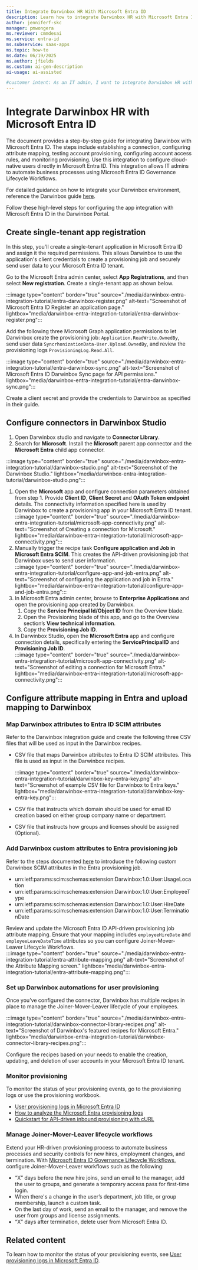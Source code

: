 ```yaml
---
title: Integrate Darwinbox HR With Microsoft Entra ID
description: Learn how to integrate Darwinbox HR with Microsoft Entra ID to automate user provisioning, manage lifecycle workflows, and streamline HR-driven processes. 
author: jenniferf-skc
manager: pmwongera
ms.reviewer: cmmdesai
ms.service: entra-id
ms.subservice: saas-apps
ms.topic: how-to
ms.date: 06/19/2025
ms.author: jfields
ms.custom: ai-gen-description
ai-usage: ai-assisted

#customer intent: As an IT admin, I want to integrate Darwinbox HR with Microsoft Entra ID so that I can automate user provisioning and lifecycle workflows.
---
```



# Integrate Darwinbox HR with Microsoft Entra ID

The document provides a step-by-step guide for integrating Darwinbox with Microsoft Entra ID. The steps include establishing a connection, configuring attribute mapping, testing account provisioning, configuring account access rules, and monitoring provisioning. Use this integration to configure cloud-native users directly in Microsoft Entra ID. This integration allows IT admins to automate business processes using Microsoft Entra ID Governance Lifecycle Workflows.

For detailed guidance on how to integrate your Darwinbox environment, reference the Darwinbox guide [here](https://help.darwinbox.com/r/Integration-Templates/Darwinbox-Microsoft-Entra-ID-Connector). 

Follow these high-level steps for configuring the app integration with Microsoft Entra ID in the Darwinbox Portal.


## Create single-tenant app registration

In this step, you'll create a single-tenant application in Microsoft Entra ID and assign it the required permissions. This allows Darwinbox to use the application's client credentials to create a provisioning job and securely send user data to your Microsoft Entra ID tenant.

Go to the Microsoft Entra admin center, select **App Registrations**, and then select **New registration**. Create a single-tenant app as shown below.

:::image type="content" border="true" source="./media/darwinbox-entra-integration-tutorial/entra-darwinbox-register.png" alt-text="Screenshot of Microsoft Entra ID Register an application page." lightbox="media/darwinbox-entra-integration-tutorial/entra-darwinbox-register.png":::

Add the following three Microsoft Graph application permissions to let Darwinbox create the provisioning job: `Application.ReadWrite.OwnedBy`, send user data `SyncrhonizationData-User.Upload.OwnedBy`, and review the provisioning logs `ProvisioningLog.Read.All`.

:::image type="content" border="true" source="./media/darwinbox-entra-integration-tutorial/entra-darwinbox-sync.png" alt-text="Screenshot of Microsoft Entra ID Darwinbox Sync page for API permissions." lightbox="media/darwinbox-entra-integration-tutorial/entra-darwinbox-sync.png":::

Create a client secret and provide the credentials to Darwinbox as specified in their guide.

## Configure connectors in Darwinbox Studio

1. Open Darwinbox studio and navigate to **Connector Library**. 
1. Search for **Microsoft**. Install the **Microsoft** parent app connector and the **Microsoft Entra** child app connector.

:::image type="content" border="true" source="./media/darwinbox-entra-integration-tutorial/darwinbox-studio.png" alt-text="Screenshot of the Darwinbox Studio." lightbox="media/darwinbox-entra-integration-tutorial/darwinbox-studio.png":::

1. Open the **Microsoft** app and configure connection parameters obtained from step 1. Provide **Client ID**,  **Client Secret** and **OAuth Token endpoint** details. The connectivity information specified here is used by Darwinbox to create a provisioning app in your Microsoft Entra ID tenant.  
:::image type="content" border="true" source="./media/darwinbox-entra-integration-tutorial/microsoft-app-connectivity.png" alt-text="Screenshot of Creating a connection for Microsoft." lightbox="media/darwinbox-entra-integration-tutorial/microsoft-app-connectivity.png":::
1. Manually trigger the recipe task **Configure application and Job in Microsoft Entra SCIM**. This creates the API-driven provisioning job that Darwinbox uses to send user information.  
:::image type="content" border="true" source="./media/darwinbox-entra-integration-tutorial/configure-app-and-job-entra.png" alt-text="Screenshot of configuring the application and job in Entra." lightbox="media/darwinbox-entra-integration-tutorial/configure-app-and-job-entra.png":::
1. In Microsoft Entra admin center, browse to **Enterprise Applications** and open the provisioning app created by Darwinbox. 
    1. Copy the **Service Principal Id/Object ID** from the Overview blade. 
    1. Open the Provisioning blade of this app, and go to the Overview section’s **View technical information**.
    1. Copy the **Provisioning Job ID**.
1. In Darwinbox Studio, open the **Microsoft Entra** app and configure connection details, specifically entering the **ServicePrincipalID** and **Provisioning Job ID**.  
:::image type="content" border="true" source="./media/darwinbox-entra-integration-tutorial/microsoft-app-connectivity.png" alt-text="Screenshot of editing a connection for Microsoft Entra." lightbox="media/darwinbox-entra-integration-tutorial/microsoft-app-connectivity.png":::

## Configure attribute mapping in Entra and upload mapping to Darwinbox

### Map Darwinbox attributes to Entra ID SCIM attributes

Refer to the Darwinbox integration guide and create the following three CSV files that will be used as input in the Darwinbox recipes.
- CSV file that maps Darwinbox attributes to Entra ID SCIM attributes. This file is used as input in the Darwinbox recipes.   

    :::image type="content" border="true" source="./media/darwinbox-entra-integration-tutorial/darwinbox-key-entra-key.png" alt-text="Screenshot of example CSV file for Darwinbox to Entra keys." lightbox="media/darwinbox-entra-integration-tutorial/darwinbox-key-entra-key.png":::
- CSV file that instructs which domain should be used for email ID creation based on either group company name or department.
- CSV file that instructs how groups and licenses should be assigned (Optional).

### Add Darwinbox custom attributes to Entra provisioning job

Refer to the steps documented [here](~/identity/app-provisioning/inbound-provisioning-api-custom-attributes.md#step-1---extend-the-provisioning-app-schema) to introduce the following custom Darwinbox SCIM attributes in the Entra provisioning job. 
- urn:ietf:params:scim:schemas:extension:Darwinbox:1.0:User:UsageLocation 
- urn:ietf:params:scim:schemas:extension:Darwinbox:1.0:User:EmployeeType 
- urn:ietf:params:scim:schemas:extension:Darwinbox:1.0:User:HireDate 
- urn:ietf:params:scim:schemas:extension:Darwinbox:1.0:User:TerminationDate 

Review and update the Microsoft Entra ID API-driven provisioning job attribute mapping. Ensure that your mapping includes ```employeeHireDate``` and ```employeeLeaveDateTime``` attributes so you can configure Joiner-Mover-Leaver Lifecycle Workflows.  
:::image type="content" border="true" source="./media/darwinbox-entra-integration-tutorial/entra-attribute-mapping.png" alt-text="Screenshot of the Attribute Mapping screen." lightbox="media/darwinbox-entra-integration-tutorial/entra-attribute-mapping.png":::

### Set up Darwinbox automations for user provisioning

Once you’ve configured the connector, Darwinbox has multiple recipes in place to manage the Joiner-Mover-Leaver lifecycle of your employees. 

:::image type="content" border="true" source="./media/darwinbox-entra-integration-tutorial/darwinbox-connector-library-recipes.png" alt-text="Screenshot of Darwinbox's featured recipes for Microsoft Entra." lightbox="media/darwinbox-entra-integration-tutorial/darwinbox-connector-library-recipes.png":::

Configure the recipes based on your needs to enable the creation, updating, and deletion of user accounts in your Microsoft Entra ID tenant. 

### Monitor provisioning

To monitor the status of your provisioning events, go to the provisioning logs or use the provisioning workbook.

-	[User provisioning logs in Microsoft Entra ID](~/identity/monitoring-health/concept-provisioning-logs.md)
-	[How to analyze the Microsoft Entra provisioning logs](~/identity/monitoring-health/howto-analyze-provisioning-logs.md)
-	[Quickstart for API-driven inbound provisioning with cURL](~/identity/app-provisioning/inbound-provisioning-api-curl-tutorial.md#verify-processing-of-the-bulk-request-payload)

### Manage Joiner-Mover-Leaver lifecycle workflows

Extend your HR-driven provisioning process to automate business processes and security controls for new hires, employment changes, and termination. With [Microsoft Entra ID Governance Lifecycle Workflows](~/id-governance/what-are-lifecycle-workflows.md), configure Joiner-Mover-Leaver workflows such as the following:

-	“X” days before the new hire joins, send an email to the manager, add the user to groups, and generate a temporary access pass for first-time login.
-	When there's a change in the user’s department, job title, or group membership, launch a custom task.
-	On the last day of work, send an email to the manager, and remove the user from groups and license assignments.
-	“X” days after termination, delete user from Microsoft Entra ID.


## Related content

To learn how to monitor the status of your provisioning events, see [User provisioning logs in Microsoft Entra ID](~/identity/monitoring-health/concept-provisioning-logs.md).
